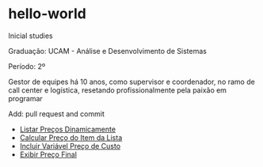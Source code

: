 # hello-world
Inicial studies

Graduação: UCAM - Análise e Desenvolvimento de Sistemas

Período: 2º

Gestor de equipes há 10 anos, como supervisor e coordenador, no ramo de call center e logística, resetando profissionalmente pela paixão em programar

Add: pull request and commit

* [Listar Preços Dinamicamente](#Listar-Preços-Dinamicamente)
* [Calcular Preço do Item da Lista](#Calcular-Preço-do-Item-da-Lista)
* [Incluir Variável Preço de Custo](#Incluir-Variável-Preço-de-Custo)
* [Exibir Preço Final](#Exibir-Preço-Final)
